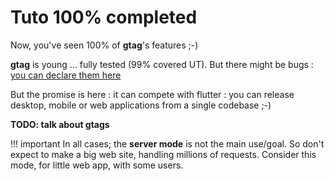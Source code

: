# Tuto 100% completed

Now, you've seen 100% of **gtag**'s features ;-)

**gtag** is young ... fully tested (99% covered UT). But there might be bugs : [you can declare them here](https://github.com/manatlan/gtag/issues)

But the promise is here : it can compete with flutter : you can release desktop, mobile or web applications from a single codebase ;-)

**TODO: talk about gtags**

!!! important
    In all cases; the **server mode** is not the main use/goal. So don't expect to make a big web site, handling millions of requests.
    Consider this mode, for little web app, with some users.